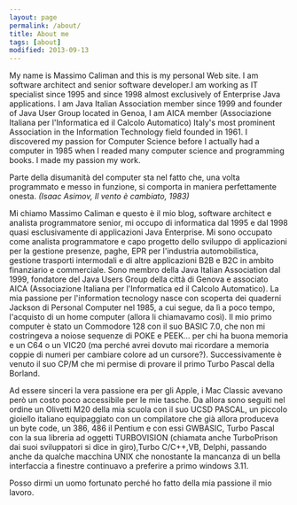 ```yaml
---
layout: page
permalink: /about/
title: About me
tags: [about]
modified: 2013-09-13
---
```



My name is Massimo Caliman and this is my personal Web site. I am software architect and senior software developer.I am working as IT specialist since 1995 and since 1998 almost exclusively of Enterprise Java applications. I am Java Italian Association member since 1999 and founder of Java User Group located in Genoa, I am AICA member (Associazione Italiana per l'Informatica ed il Calcolo Automatico) Italy's most prominent Association in the Information Technology field founded in 1961.
I discovered my passion for Computer Science before I actually had a computer in 1985 when I readed many computer science and programming books.
I made my passion my work.


Parte della disumanità del computer sta nel fatto che, una volta programmato e messo in funzione, si comporta in maniera perfettamente onesta.
*(Isaac Asimov, Il vento è cambiato, 1983)*

Mi chiamo Massimo Caliman e questo è il mio blog, software architect e analista programmatore senior, mi occupo di informatica dal 1995 e dal 1998 quasi esclusivamente di applicazioni Java Enterprise. 
Mi sono occupato come analista programmatore e capo progetto dello sviluppo di applicazioni per la gestione presenze, paghe, EPR per l'industria automobilistica, gestione trasporti intermodali e di altre applicazioni B2B e B2C in ambito finanziario e commerciale. 
Sono membro della Java Italian Association dal 1999, fondatore del Java Users Group della città di Genova e associato AICA (Associazione Italiana per l'Informatica ed il Calcolo Automatico). 
La mia passione per l'information tecnology nasce con scoperta dei quaderni Jackson di Personal Computer nel 1985, a cui segue, da lì a poco tempo, l'acquisto di un home computer (allora li chiamavamo così). Il mio primo computer è stato un Commodore 128 con il suo BASIC 7.0, che non mi costringeva a noiose sequenze di POKE e PEEK... per chi ha buona memoria e un C64 o un VIC20 (ma perché avrei dovuto mai ricordare a memoria coppie di numeri per cambiare colore ad un cursore?). Successivamente è venuto il suo CP/M che mi permise di provare il primo Turbo Pascal della Borland. 

Ad essere sinceri la vera passione era per gli Apple, i Mac Classic avevano però un costo poco accessibile per le mie tasche. Da allora sono seguiti nel ordine un Olivetti M20 della mia scuola con il suo UCSD PASCAL, un piccolo gioiello italiano equipaggiato con un compilatore che già allora produceva un byte code, un 386, 486 il Pentium e con essi GWBASIC, Turbo Pascal con la sua libreria ad oggetti TURBOVISION (chiamata anche TurboPrison dai suoi sviluppatori si dice in giro),Turbo C/C++,VB, Delphi, passando anche da qualche macchina UNIX che nonostante la mancanza di un bella interfaccia a finestre continuavo a preferire a primo windows 3.11. 

Posso dirmi un uomo fortunato perché ho fatto della mia passione il mio lavoro.


